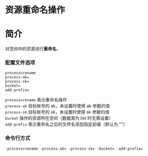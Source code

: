 # 资源重命名操作

# 简介
对空间中的资源进行**重命名**。

### 配置文件选项
```
process=rename
process-ak=
process-sk=
bucket=
add-prefix=
```
`process=rename` 表示重命名操作  
`process-ak` 目标账号的 ak，未设置时使用 ak 参数的值  
`process-sk` 目标账号的 sk，未设置时使用 sk 参数的值  
`bucket` 操作的资源所在空间（数据源为 list 时无需设置）  
`add-prefix` 表示重命名之后的文件名添加指定前缀（默认为 ""）  

### 命令行方式
```
-process=rename -process-ak= -process-sk= -bucket= -add-prefix=
```
